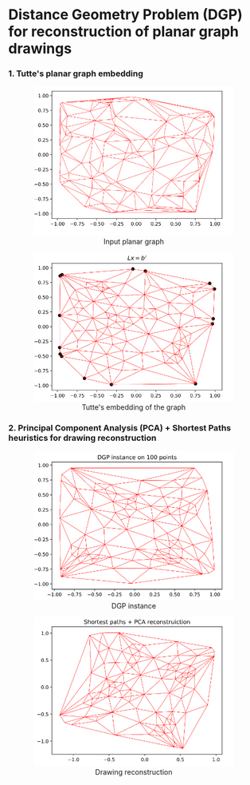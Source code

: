 # Distance Geometry Problem (DGP) for reconstruction of planar graph drawings   

### 1. Tutte's planar graph embedding
<figure style="text-align: center;">
    <img src="https://github.com/Nikita-Dudorov/DGP_planar_graph/blob/main/images/trian100.png" width="400" />
    <figcaption>Input planar graph</figcaption>
</figure>

<figure style="text-align: center;">
    <img src="https://github.com/Nikita-Dudorov/DGP_planar_graph/blob/main/images/tutte100.png" width="400" />
    <figcaption>Tutte's embedding of the graph</figcaption>
</figure>

### 2. Principal Component Analysis (PCA) + Shortest Paths heuristics for drawing reconstruction
<figure style="text-align: center;">
    <img src="https://github.com/Nikita-Dudorov/DGP_planar_graph/blob/main/images/Instance100.png" width="400" />
    <figcaption>DGP instance</figcaption>
</figure>

<figure style="text-align: center;">
    <img src="https://github.com/Nikita-Dudorov/DGP_planar_graph/blob/main/images/FW_PCA100.png" width="400" />
    <figcaption>Drawing reconstruction</figcaption>
</figure>
